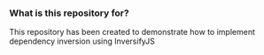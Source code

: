 ### What is this repository for?

This repository has been created to demonstrate how to implement dependency inversion using InversifyJS
